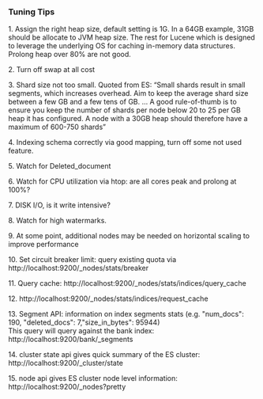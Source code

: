 ### Tuning Tips

<p>1.	Assign the right heap size, default setting is 1G. In a 64GB example, 31GB should be allocate to JVM heap size. The rest for Lucene which is designed to leverage the underlying OS for caching in-memory data structures.  Prolong heap over 80% are not good.</p>
<p>2.	Turn off swap at all cost</p>
<p>3.	Shard size not too small. Quoted from ES: “Small shards result in small segments, which increases overhead. Aim to keep the average shard size between a few GB and a few tens of GB. … A good rule-of-thumb is to ensure you keep the number of shards per node below 20 to 25 per GB heap it has configured. A node with a 30GB heap should therefore have a maximum of 600-750 shards”</p>
<p>4.	Indexing schema correctly via good mapping, turn off some not used feature.</p>
<p>5.	Watch for Deleted_document</p>
<p>6.	Watch for CPU utilization via htop: are all cores peak and prolong at 100%?</p>
<p>7.	DISK I/O, is it write intensive?</p>
<p>8.	Watch for high watermarks.</p>
<p>9.	At some point, additional nodes may be needed on horizontal scaling to improve performance</p>
<p>10.	Set circuit breaker limit: query existing quota via http://localhost:9200/_nodes/stats/breaker</p>
<p>11.	Query cache: http://localhost:9200/_nodes/stats/indices/query_cache</p>
<p>12.	http://localhost:9200/_nodes/stats/indices/request_cache</p>
<p>13. Segment API: information on index segments stats (e.g. "num_docs": 190, "deleted_docs": 7,"size_in_bytes": 95944)<br>
 This query will query against the bank index: http://localhost:9200/bank/_segments
</p>
<p>
14. cluster state api gives quick summary of the ES cluster: http://localhost:9200/_cluster/state  
</p>
<p>15. node api gives ES cluster node level information: http://localhost:9200/_nodes?pretty
